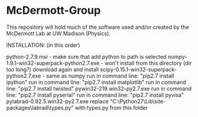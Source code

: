 # McDermott-Group
This repository will hold much of the software used and/or created by the McDermott Lab at UW Madison (Physics).

INSTALLATION: (in this order)

python-2.7.9.msi - make sure that add python to path is selected
numpy-1.9.1-win32-superpack-python2.7.exe - won't install from this directory (dir too long?) download again and install
scipy-0.15.1-win32-superpack-python2.7.exe - same as numpy
run in command line: "pip2.7 install ipython"
run in command line: "pip2.7 install matplotlib"
run in command line: "pip2.7 install twisted"
pywin32-219.win32-py2.7.exe
run in command line: "pip2.7 install pyserial"
run in command line: "pip2.7 install pyvisa"
pylabrad-0.92.5.win32-py2.7.exe
replace "C:\Python27\Lib\site-packages\labrad\types.py" with types.py from this folder
